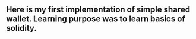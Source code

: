 ## Here is my first implementation of simple shared wallet. Learning purpose was to learn basics of solidity.
